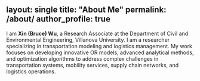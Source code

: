 layout: single
title: "About Me"
permalink: /about/
author_profile: true
--------------------

I am **Xin (Bruce) Wu**, a Research Associate at the Department of Civil and Environmental Engineering, Villanova University.
I am a researcher specializing in transportation modeling and logistics management.
My work focuses on developing innovative OR models, advanced analytical methods, and optimization algorithms to address complex challenges in transportation systems, mobility services, supply chain networks, and logistics operations.
